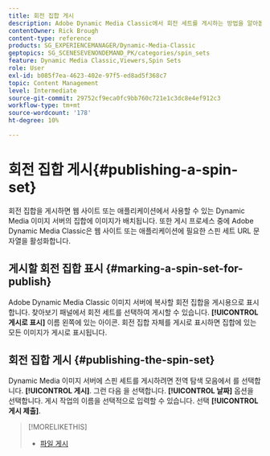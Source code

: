 ```yaml
---
title: 회전 집합 게시
description: Adobe Dynamic Media Classic에서 회전 세트를 게시하는 방법을 알아봅니다.
contentOwner: Rick Brough
content-type: reference
products: SG_EXPERIENCEMANAGER/Dynamic-Media-Classic
geptopics: SG_SCENESEVENONDEMAND_PK/categories/spin_sets
feature: Dynamic Media Classic,Viewers,Spin Sets
role: User
exl-id: b085f7ea-4623-402e-97f5-ed8ad5f368c7
topic: Content Management
level: Intermediate
source-git-commit: 29752cf9eca0fc9bb760c721e1c3dc8e4ef912c3
workflow-type: tm+mt
source-wordcount: '178'
ht-degree: 10%

---
```


# 회전 집합 게시{#publishing-a-spin-set}

회전 집합을 게시하면 웹 사이트 또는 애플리케이션에서 사용할 수 있는 Dynamic Media 이미지 서버의 집합에 이미지가 배치됩니다. 또한 게시 프로세스 중에 Adobe Dynamic Media Classic은 웹 사이트 또는 애플리케이션에 필요한 스핀 세트 URL 문자열을 활성화합니다.

## 게시할 회전 집합 표시 {#marking-a-spin-set-for-publish}

Adobe Dynamic Media Classic 이미지 서버에 복사할 회전 집합을 게시용으로 표시합니다. 찾아보기 패널에서 회전 세트를 선택하여 게시할 수 있습니다. **[!UICONTROL 게시로 표시]** 이름 왼쪽에 있는 아이콘. 회전 집합 자체를 게시로 표시하면 집합에 있는 모든 이미지가 게시로 표시됩니다.

## 회전 집합 게시 {#publishing-the-spin-set}

Dynamic Media 이미지 서버에 스핀 세트를 게시하려면 전역 탐색 모음에서 를 선택합니다. **[!UICONTROL 게시]**. 그런 다음 을 선택합니다. **[!UICONTROL 날짜]** 옵션을 선택합니다. 게시 작업의 이름을 선택적으로 입력할 수 있습니다. 선택 **[!UICONTROL 게시 제출]**.

>[!MORELIKETHIS]
>
>* [파일 게시](publishing-files.md#publishing_files)
